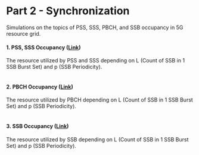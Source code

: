 # Part 2 - Synchronization
Simulations on the topics of PSS, SSS, PBCH, and SSB occupancy in 5G resource grid.

#### 1. PSS, SSS Occupancy ([Link](https://github.com/zulfadlizainal/5G-NR-Planning-And-Dimensioning/tree/master/Part%202%20Syncronization/1_PSS%20SSS%20Occupancy))

The resource utilized by PSS and SSS depending on L (Count of SSB in 1 SSB Burst Set) and p (SSB Periodicity).
<br />
<br />

#### 2. PBCH Occupancy ([Link](https://github.com/zulfadlizainal/5G-NR-Planning-And-Dimensioning/tree/master/Part%202%20Syncronization/2_PBCH%20Occupancy))

The resource utilized by PBCH depending on L (Count of SSB in 1 SSB Burst Set) and p (SSB Periodicity).
<br />
<br />

#### 3. SSB Occupancy ([Link](https://github.com/zulfadlizainal/5G-NR-Planning-And-Dimensioning/tree/master/Part%202%20Syncronization/3_SSB%20Occupancy))

The resource utilized by SSB depending on L (Count of SSB in 1 SSB Burst Set) and p (SSB Periodicity).
<br />
<br />